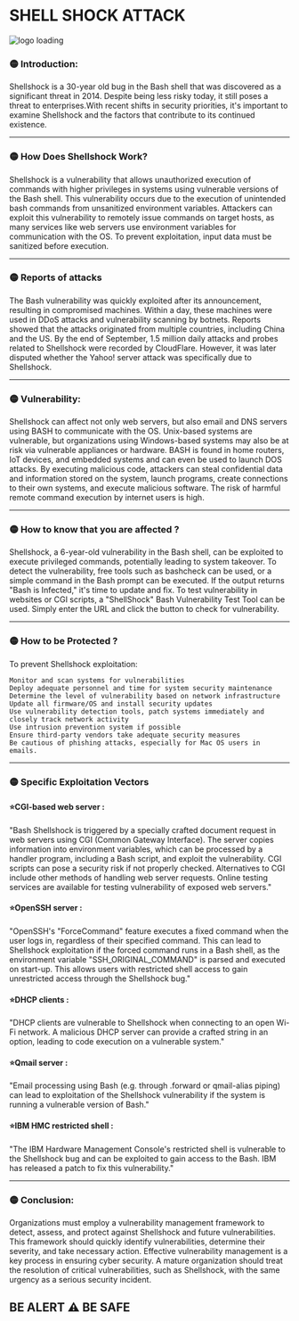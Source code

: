 SHELL SHOCK ATTACK
==================

![logo loading](logo.png)

### 🟡 Introduction:

Shellshock is a 30-year old bug in the Bash shell that was discovered as a significant threat in 2014. Despite being less risky today, it still poses a threat to enterprises.With recent shifts in security priorities, it's important to examine Shellshock and the factors that contribute to its continued existence.

  

* * *

### 🟡 How Does Shellshock Work?

Shellshock is a vulnerability that allows unauthorized execution of commands with higher privileges in systems using vulnerable versions of the Bash shell. This vulnerability occurs due to the execution of unintended bash commands from unsanitized environment variables. Attackers can exploit this vulnerability to remotely issue commands on target hosts, as many services like web servers use environment variables for communication with the OS. To prevent exploitation, input data must be sanitized before execution.

  

* * *

### 🟡 Reports of attacks

The Bash vulnerability was quickly exploited after its announcement, resulting in compromised machines. Within a day, these machines were used in DDoS attacks and vulnerability scanning by botnets. Reports showed that the attacks originated from multiple countries, including China and the US. By the end of September, 1.5 million daily attacks and probes related to Shellshock were recorded by CloudFlare. However, it was later disputed whether the Yahoo! server attack was specifically due to Shellshock.

  

* * *

### 🟡 Vulnerability:

Shellshock can affect not only web servers, but also email and DNS servers using BASH to communicate with the OS. Unix-based systems are vulnerable, but organizations using Windows-based systems may also be at risk via vulnerable appliances or hardware. BASH is found in home routers, IoT devices, and embedded systems and can even be used to launch DOS attacks. By executing malicious code, attackers can steal confidential data and information stored on the system, launch programs, create connections to their own systems, and execute malicious software. The risk of harmful remote command execution by internet users is high.

* * *

### 🟡 How to know that you are affected ?

Shellshock, a 6-year-old vulnerability in the Bash shell, can be exploited to execute privileged commands, potentially leading to system takeover. To detect the vulnerability, free tools such as bashcheck can be used, or a simple command in the Bash prompt can be executed. If the output returns "Bash is Infected," it's time to update and fix. To test vulnerability in websites or CGI scripts, a "ShellShock" Bash Vulnerability Test Tool can be used. Simply enter the URL and click the button to check for vulnerability.

* * *

### 🟡 How to be Protected ?

To prevent Shellshock exploitation:

    Monitor and scan systems for vulnerabilities
    Deploy adequate personnel and time for system security maintenance
    Determine the level of vulnerability based on network infrastructure
    Update all firmware/OS and install security updates
    Use vulnerability detection tools, patch systems immediately and closely track network activity
    Use intrusion prevention system if possible
    Ensure third-party vendors take adequate security measures
    Be cautious of phishing attacks, especially for Mac OS users in emails.

  

* * *

### 🟡 Specific Exploitation Vectors

#### ⭐CGI-based web server :

"Bash Shellshock is triggered by a specially crafted document request in web servers using CGI (Common Gateway Interface). The server copies information into environment variables, which can be processed by a handler program, including a Bash script, and exploit the vulnerability. CGI scripts can pose a security risk if not properly checked. Alternatives to CGI include other methods of handling web server requests. Online testing services are available for testing vulnerability of exposed web servers."

#### ⭐OpenSSH server :

"OpenSSH's "ForceCommand" feature executes a fixed command when the user logs in, regardless of their specified command. This can lead to Shellshock exploitation if the forced command runs in a Bash shell, as the environment variable "SSH_ORIGINAL_COMMAND" is parsed and executed on start-up. This allows users with restricted shell access to gain unrestricted access through the Shellshock bug."

#### ⭐DHCP clients :

"DHCP clients are vulnerable to Shellshock when connecting to an open Wi-Fi network. A malicious DHCP server can provide a crafted string in an option, leading to code execution on a vulnerable system."

#### ⭐Qmail server :

"Email processing using Bash (e.g. through .forward or qmail-alias piping) can lead to exploitation of the Shellshock vulnerability if the system is running a vulnerable version of Bash."

#### ⭐IBM HMC restricted shell :

"The IBM Hardware Management Console's restricted shell is vulnerable to the Shellshock bug and can be exploited to gain access to the Bash. IBM has released a patch to fix this vulnerability."

  

* * *

### 🟡 Conclusion:

Organizations must employ a vulnerability management framework to detect, assess, and protect against Shellshock and future vulnerabilities. This framework should quickly identify vulnerabilities, determine their severity, and take necessary action. Effective vulnerability management is a key process in ensuring cyber security. A mature organization should treat the resolution of critical vulnerabilities, such as Shellshock, with the same urgency as a serious security incident.
  

BE ALERT ⚠️ BE SAFE
-------------------
